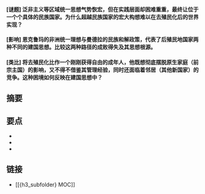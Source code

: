 #### [谜题] 泛非主义等区域统一思想气势恢宏，但在实践层面却困难重重，最终让位于一个个具体的民族国家。为什么超越民族国家的宏大构想难以在去殖民化后的世界实现？


#### [影响] 恩克鲁玛的非洲统一理想与曼德拉的民族和解政策，代表了后殖民地国家两种不同的建国思想。比较这两种路径的成败得失及其思想根源。


#### [类比] 将去殖民化比作一个刚刚获得自由的成年人，他既想彻底摆脱原生家庭（前宗主国）的影响，又不得不借鉴其管理经验，同时还面临着邻居（其他新国家）的竞争。这种困境如何反映在建国思想中？


## 摘要


## 要点

- 
- 
- 

## 链接

- [[{h3_subfolder} MOC]]
